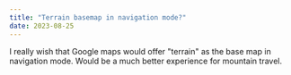 ```yaml
---
title: "Terrain basemap in navigation mode?"
date: 2023-08-25
---
```


I really wish that Google maps would offer "terrain" as the base map in navigation mode. Would be a much better experience for mountain travel.
